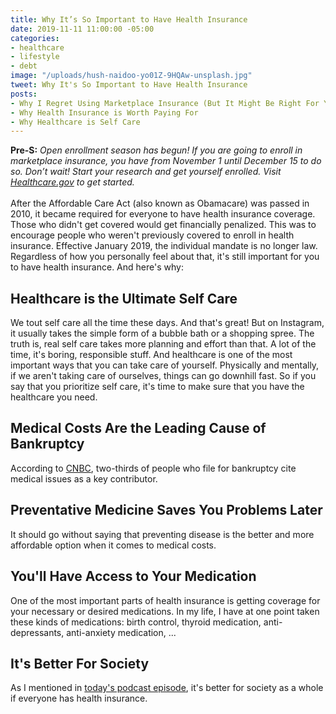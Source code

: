 ```yaml
---
title: Why It’s So Important to Have Health Insurance
date: 2019-11-11 11:00:00 -05:00
categories:
- healthcare
- lifestyle
- debt
image: "/uploads/hush-naidoo-yo01Z-9HQAw-unsplash.jpg"
tweet: Why It's So Important to Have Health Insurance
posts:
- Why I Regret Using Marketplace Insurance (But It Might Be Right For You)
- Why Health Insurance is Worth Paying For
- Why Healthcare is Self Care
---
```


**Pre-S:** *Open enrollment season has begun! If you are going to enroll in marketplace insurance, you have from November 1 until December 15 to do so. Don’t wait! Start your research and get yourself enrolled. Visit [Healthcare.gov](http://www.healthcare.gov) to get started.*\
\
After the Affordable Care Act (also known as Obamacare) was passed in 2010, it became required for everyone to have health insurance coverage. Those who didn't get covered would get financially penalized. This was to encourage people who weren't previously covered to enroll in health insurance. Effective January 2019, the individual mandate is no longer law. Regardless of how you personally feel about that, it's still important for you to have health insurance. And here's why:

## Healthcare is the Ultimate Self Care

We tout self care all the time these days. And that's great! But on Instagram, it usually takes the simple form of a bubble bath or a shopping spree. The truth is, real self care takes more planning and effort than that. A lot of the time, it's boring, responsible stuff. And healthcare is one of the most important ways that you can take care of yourself. Physically and mentally, if we aren't taking care of ourselves, things can go downhill fast. So if you say that you prioritize self care, it's time to make sure that you have the healthcare you need.

## Medical Costs Are the Leading Cause of Bankruptcy

According to [CNBC](https://www.cnbc.com/2019/02/11/this-is-the-real-reason-most-americans-file-for-bankruptcy.html), two-thirds of people who file for bankruptcy cite medical issues as a key contributor. 

## Preventative Medicine Saves You Problems Later

It should go without saying that preventing disease is the better and more affordable option when it comes to medical costs.

## You'll Have Access to Your Medication

One of the most important parts of health insurance is getting coverage for your necessary or desired medications. In my life, I have at one point taken these kinds of medications: birth control, thyroid medication, anti-depressants, anti-anxiety medication, ...

## It's Better For Society

As I mentioned in [today's podcast episode](www.maggiegermano.com/podcast/why-its-so-important-to-have-health-insurance/), it's better for society as a whole if everyone has health insurance.